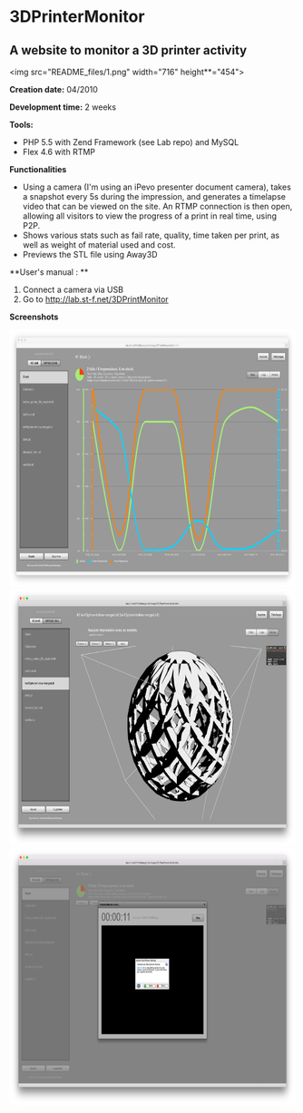 # 3DPrinterMonitor
A website to monitor a 3D printer activity 
---------------------------------------


<img src="README_files/1.png" width="716" height**="454">

**Creation date:** 04/2010

**Development time:** 2 weeks

**Tools:**

- PHP 5.5 with Zend Framework (see Lab repo) and MySQL
- Flex 4.6 with RTMP

**Functionalities**

- Using a camera (I'm using an iPevo presenter document camera), takes a snapshot every 5s during the impression, and generates a timelapse video that can be viewed on the site. An RTMP connection is then open, allowing all visitors to view the progress of a print in real time, using P2P.
- Shows various stats such as fail rate, quality, time taken per print, as well as weight of material used and cost.
- Previews the STL file using Away3D

**User's manual : **

1. Connect a camera via USB
2. Go to http://lab.st-f.net/3DPrintMonitor

**Screenshots**

<img src="README_files/2.png" width="716" height="454">

<img src="README_files/3.png" width="716" height="454">

<img src="README_files/4.png" width="716" height="454">
